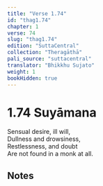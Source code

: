 ```yaml
---
title: "Verse 1.74"
id: "thag1.74"
chapter: 1
verse: 74
slug: "thag1.74"
edition: "SuttaCentral"
collection: "Theragāthā"
pali_source: "suttacentral"
translator: "Bhikkhu Sujato"
weight: 1
bookHidden: true
---
```


# 1.74 Suyāmana

Sensual desire, ill will,  
Dullness and drowsiness,  
Restlessness, and doubt  
Are not found in a monk at all.  

## Notes